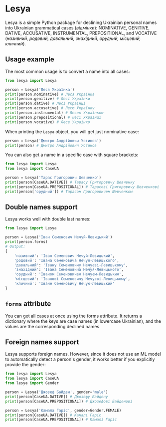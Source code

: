 # Lesya

Lesya is a simple Python package for declining Ukrainian personal names into Ukrainian grammatical cases (_відмінки_): NOMINATIVE, GENITIVE, DATIVE, ACCUSATIVE, INSTRUMENTAL, PREPOSITIONAL, and VOCATIVE (_називний, родовий, давальний, знахідний, орудний, місцевий, кличний_).

## Usage example

The most common usage is to convert a name into all cases:

```python
from lesya import Lesya

person = Lesya('Леся Українка')
print(person.nominative) # Леся Українка
print(person.genitive) # Лесі Українки
print(person.dative) # Лесі Українці
print(person.accusative) # Лесю Українку
print(person.instrumental) # Лесею Українкою
print(person.prepositional) # Лесі Українці
print(person.vocative) # Лесе Українко
```

When printing the `Lesya` object, you will get just nominative case:

```python
person = Lesya('Дмитро Андрійович Устинов')
print(person) # Дмитро Андрійович Устинов
```


You can also get a name in a specific case with square brackets:

```python
from lesya import Lesya
from lesya import CaseUA

person = Lesya('Тарас Григорович Шевченко')
print(person[CaseUA.DATIVE]) # Тарасу Григоровичу Шевченку
print(person[CaseUA.PREPOSITIONAL]) # Тарасові Григоровичу Шевченкові
print(person['орудний']) # Тарасом Григоровичем Шевченком
```

## Double names support

Lesya works well with double last names:
    
```python
from lesya import Lesya

person = Lesya('Іван Семенович Нечуй-Левицький')
print(person.forms)
# Output:
{
    'називний': 'Іван Семенович Нечуй-Левицький', 
    'родовий': 'Івана Семеновича Нечуя-Левицького', 
    'давальний': 'Івану Семеновичу Нечуєві-Левицькому', 
    'знахідний': 'Івана Семеновича Нечуя-Левицького', 
    'орудний': 'Іваном Семеновичем Нечуєм-Левицьким', 
    'місцевий': 'Іванові Семеновичу Нечуєві-Левицькому', 
    'кличний': 'Іване Семеновичу Нечую-Левицький'
}
```

## `forms` attribute

You can get all cases at once using the forms attribute. It returns a dictionary where the keys are case names (in lowercase Ukrainian), and the values are the corresponding declined names.

## Foreign names support

Lesya supports foreign names. However, since it does not use an ML model to automatically detect a person's gender, it works better if you explicitly provide the gender:

```python
from lesya import Lesya
from lesya import CaseUA
from lesya import Gender

person = Lesya('Джозеф Байден', gender='male')  
print(person[CaseUA.DATIVE]) # Джозефу Байдену
print(person[CaseUA.PREPOSITIONAL]) # Джозефові Байденові

person = Lesya('Камала Гаріс', gender=Gender.FEMALE)
print(person[CaseUA.DATIVE]) # Камалі Гаріс
print(person[CaseUA.PREPOSITIONAL]) # Камалі Гаріс
```
